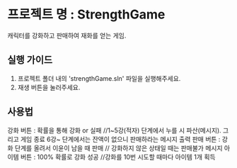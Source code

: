 # 프로젝트 명 : StrengthGame

캐릭터를 강화하고 판매하여 재화를 얻는 게임.

## 실행 가이드
1. 프로젝트 폴더 내의 'strengthGame.sln' 파일을 실행해주세요.
2. 재생 버튼을 눌러주세요.

## 사용법
강화 버튼 : 확률을 통해 강화 or 실패 //1~5강(적자) 단계에서 누를 시 파산(메시지). 그리고 게임 종료 6강~ 단계에서는 잔액이 없으니 판매하라는 메시지 출력
판매 버튼 : 강화 단계를 올려서 이윤이 남을 때 판매 // 강화하지 않은 상태일 때는 판매불가 메시지
아이템 버튼 : 100% 확률로 강화 성공 //강화를 10번 시도할 때마다 아이템 1개 획득
